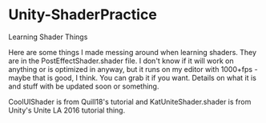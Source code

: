# Unity-ShaderPractice
Learning Shader Things

Here are some things I made messing around when learning shaders. They are in the PostEffectShader.shader file. I don't know if it will work on anything or is optimized in anyway, but it runs on my editor with 1000+fps - maybe that is good, I think. You can grab it if you want. Details on what it is and stuff with be updated soon or something.

CoolUIShader is from Quill18's tutorial and KatUniteShader.shader is from Unity's Unite LA 2016 tutorial thing.
